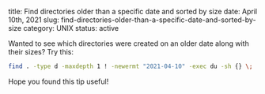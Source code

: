 title: Find directories older than a specific date and sorted by size
date: April 10th, 2021
slug: find-directories-older-than-a-specific-date-and-sorted-by-size
category: UNIX
status: active

Wanted to see which directories were created on an older date along with their sizes? Try this:

```bash
find . -type d -maxdepth 1 ! -newermt "2021-04-10" -exec du -sh {} \; | sort -h >> oldprojectsizes.txt
```

Hope you found this tip useful!